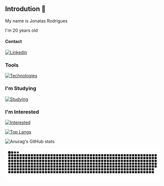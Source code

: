    
## Introdution 👋

My name is Jonatas Rodrigues

I'm 20 years old

#### Contact

[![Linkedin](https://skills.thijs.gg/icons?i=linkedin)](https://www.linkedin.com/in/jonatasrodriguesdamasceno/)

### Tools

[![Technologies](https://skills.thijs.gg/icons?i=vscode,git)](https://github.com/Jonatas00)

### I'm Studying
          
[![Studying](https://skills.thijs.gg/icons?i=py,lua,html,css,js)](https://github.com/Jonatas00)

### I'm Interested

[![Interested](https://skills.thijs.gg/icons?i=django,nodejs,vue,react,ts)](https://github.com/Jonatas00)

[![Top Langs](https://github-readme-stats.vercel.app/api/top-langs/?username=Jonatas00&layout=compact&theme=nord)](https://github.com/anuraghazra/github-readme-stats)

![Anurag's GitHub stats](https://github-readme-stats.vercel.app/api?username=Jonatas00&show_icons=true&theme=nord)

![Snake animation](https://github.com/Jonatas00/Jonatas00/blob/output/github-contribution-grid-snake.svg)

